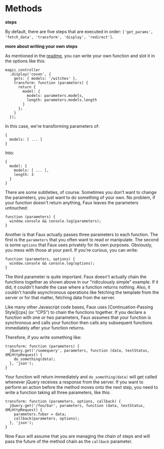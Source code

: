 Methods
===

**steps**

By default, there are five steps that are executed in order: `['get_params', 'fetch_data', 'transform', 'display', 'redirect']`.

**more about writing your own steps**

As mentioned in the [readme][r], you can write your own function and slot it in the options like this:

    magic_controller
      .display('coven', {
        gets: { models: '/witches' },
        transform: function (parameters) {
          return {
            model: {
              models: parameters.models,
              length: parameters.models.length
            }
          };
        }
      });

In this case, we're transforming parameters of:

    {
      models: [ ... ]
    }

Into:

    {
      model: {
        models: [ ... ],
        length: 3
      }
    }

There are some subtleties, of course. Sometimes you don't want to change the parameters, you just want to do something of your own. No problem, if your function doesn't return anything, Faux leaves the parameters untouched:

    function (parameters) {
      window.console && console.log(parameters);
    }
    
Another is that Faux actually passes three parameters to each function. The first is the `parameters` that you often want to read or manipulate. The second is some `options` that Faux uses privately for its own purposes. Obviously, you mess with those at your peril. If you're curious, you can write:

    function (parameters, options) {
      window.console && console.log(options);
    }

The third parameter is quite important. Faux doesn't actually chain the functions together as shown above in our "ridiculously simple" example. If it did, it couldn't handle the case where a function returns nothing. Also, it couldn't handle asynchronous operations like fetching the template from the server or for that matter, fetching data from the server.

Like many other Javascript code bases, Faux uses [Continuation-Passing Style][cps] (or "CPS") to chain the functions together. If you declare a function with one or two parameters, Faux assumes that your function is synchronous and calls your function then calls any subsequent functions immediately after your function returns.

Therefore, if you write something like:

    transform: function (parameters) {
      jQuery.get('/somequery', parameters, function (data, textStatus, XMLHttpRequest) {
        do_something(data);
      }, 'json');
    }
    
Your function will return immediately and `do_something(data)` will get called whenever jQuery receives a response from the server. If you want to perform an action before the method moves onto the next step, you need to write a function taking all three parameters, like this:

    transform: function (parameters, options, callback) {
      jQuery.get('/foo/bar', parameters, function (data, textStatus, XMLHttpRequest) {
        parameters.fubar = data;
        callback(parameters, options);
      }, 'json');
    }
    
Now Faux will assume that you are managing the chain of steps and will pass the future of the method chain as the `callback` parameter.

[r]: ../README.MD#readme